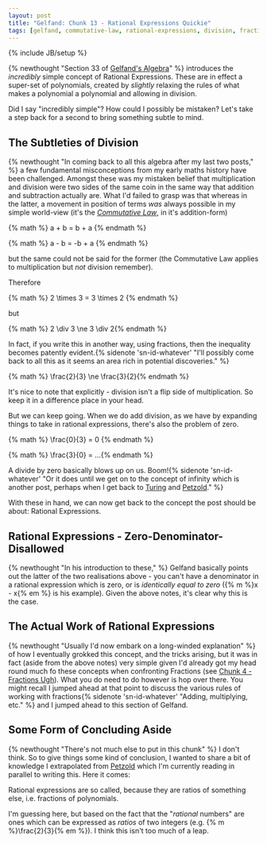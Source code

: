 ```yaml
---
layout: post
title: "Gelfand: Chunk 13 - Rational Expressions Quickie"
tags: [gelfand, commutative-law, rational-expressions, division, fractions, polynomials]
---
```

{% include JB/setup %}

{% newthought "Section 33 of [Gelfand's Algebra](https://www.amazon.co.uk/Algebra-I-M-Gelfand/dp/0817636773)" %} introduces the _incredibly_ simple concept of Rational Expressions.  These are in effect a super-set of polynomials, created by _slightly_ relaxing the rules of what makes a polynomial a polynomial and allowing in division.

Did I say "incredibly simple"?  How could I possibly be mistaken? Let's take a step back for a second to bring something subtle to mind.

## The Subtleties of Division
{% newthought "In coming back to all this algebra after my last two posts," %} a few fundamental misconceptions from my early maths history have been challenged.  Amongst these was my mistaken belief that multiplication and division were two sides of the same coin in the same way that addition and subtraction actually are.  What I'd failed to grasp was that whereas in the latter, a movement in position of terms _was_ always possible in my simple world-view (it's the [_Commutative Law_](https://andrewharmellaw.github.io/2016/11/23/gelfands-algebra-chunk-2-commutative-associative-and-distributive-laws), in it's addition-form) 

{% math %} a + b = b + a {% endmath %}

{% math %} a - b = -b + a {% endmath %}

but the same could not be said for the former (the Commutative Law applies to multiplication but _not_ division remember).  

Therefore

{% math %} 2 \times 3 = 3 \times 2 {% endmath %}

but

{% math %} 2 \div 3 \ne 3 \div 2{% endmath %}

In fact, if you write this in another way, using fractions, then the inequality becomes patently evident.{% sidenote 'sn-id-whatever' "I'll possibly come back to all this as it seems an area rich in potential discoveries." %}

{% math %} \frac{2}{3} \ne \frac{3}{2}{% endmath %}

It's nice to note that explicitly - division isn't a flip side of multiplication.  So keep it in a difference place in your head.

But we can keep going.  When we do add division, as we have by expanding things to take in rational expressions, there's also the problem of zero.

{% math %} \frac{0}{3} = 0 {% endmath %}

{% math %} \frac{3}{0} = ...{% endmath %}

A divide by zero basically blows up on us. Boom!{% sidenote 'sn-id-whatever' "Or it does until we get on to the concept of infinity which is another post, perhaps when I get back to [Turing](http://www.turingarchive.org/browse.php/b/12) and [Petzold](https://www.amazon.co.uk/Annotated-Turing-Through-Historic-Computability/dp/0470229055)." %}

With these in hand, we can now get back to the concept the post should be about: Rational Expressions.

## Rational Expressions - Zero-Denominator-Disallowed
{% newthought "In his introduction to these," %} Gelfand basically points out the latter of the two realisations above - you can't have a denominator in a rational expression which is zero, or is _identically equal to zero_ ({% m %}x - x{% em %} is his example).  Given the above notes, it's clear why this is the case.

## The Actual Work of Rational Expressions
{% newthought "Usually I'd now embark on a long-winded explanation" %} of how I eventually grokked this concept, and the tricks arising, but it was in fact (aside from the above notes) very simple given I'd already got my head round much fo these concepts when confronting Fractions (see [Chunk 4 - Fractions Ugh](https://andrewharmellaw.github.io/2016/11/30/gelfands-algebra-chunk-4-fractions-urgh)).  What you do need to do however is hop over there. You might recall I jumped ahead at that point to discuss the various rules of working with fractions{% sidenote 'sn-id-whatever' "Adding, multiplying, etc." %} and I jumped ahead to this section of Gelfand.  

## Some Form of Concluding Aside
{% newthought "There's not much else to put in this chunk" %} I don't think.  So to give things some kind of conclusion, I wanted to share a bit of knowledge I extrapolated from [Petzold](https://www.amazon.co.uk/Annotated-Turing-Through-Historic-Computability/dp/0470229055) which I'm currently reading in parallel to writing this.  Here it comes:

Rational expressions are so called, because they are ratios of something else, i.e. fractions of polynomials.  

I'm guessing here, but based on the fact that the "_rational_ numbers" are ones which can be expressed as _ratios_ of two integers (e.g. {% m %}\frac{2}{3}{% em %}). I think this isn't too much of a leap.
